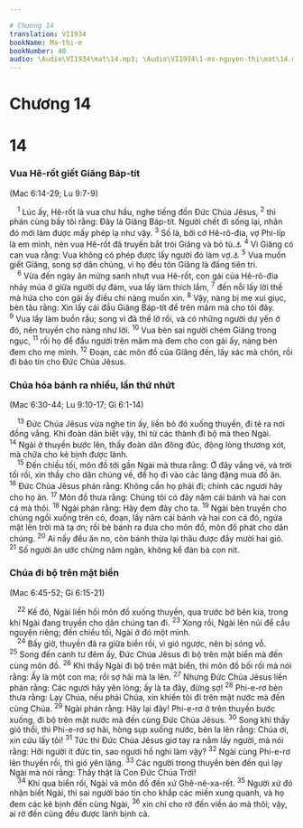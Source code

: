 ```yaml
---

# Chương 14
translation: VI1934
bookName: Ma-thi-ơ 
bookNumber: 40
audio: \Audio\VI1934\mat\14.mp3; \Audio\VI1934\1-ms-nguyen-thi\mat\14.mp3; \Audio\VI1934\2-ms-david-dong\mat\14.mp3
---
```


# Chương 14

<div class="title"><h1>14</h1><h3>Vua Hê-rốt giết Giăng Báp-tít</h3><p>(Mac 6:14-29; Lu 9:7-9)</p></div>
<span class="verse mat_14_1"> <sup>1</sup> Lúc ấy, Hê-rốt là vua chư hầu, nghe tiếng đồn Đức Chúa Jêsus, </span>
<span class="verse mat_14_2"><sup>2</sup> thì phán cùng bầy tôi rằng: Đây là Giăng Báp-tít. Người chết đi sống lại, nhân đó mới làm được mấy phép lạ như vậy. </span>
<span class="verse mat_14_3"><sup>3</sup> Số là, bởi cớ Hê-rô-đia, vợ Phi-líp là em mình, nên vua Hê-rốt đã truyền bắt trói Giăng và bỏ tù.<a data-toggle="tooltip" data-placement="bottom" title="Lu 3:19-20">⚓</a></span>
<span class="verse mat_14_4"><sup>4</sup> Vì Giăng có can vua rằng: Vua không có phép được lấy người đó làm vợ.<a data-toggle="tooltip" data-placement="bottom" title="Le 18:16; 20:21">⚓</a></span>
<span class="verse mat_14_5"><sup>5</sup> Vua muốn giết Giăng, song sợ dân chúng, vì họ đều tôn Giăng là đấng tiên tri. <br/></span>
<span class="verse mat_14_6"> <sup>6</sup> Vừa đến ngày ăn mừng sanh nhựt vua Hê-rốt, con gái của Hê-rô-đia nhảy múa ở giữa người dự đám, vua lấy làm thích lắm, </span>
<span class="verse mat_14_7"><sup>7</sup> đến nỗi lấy lời thề mà hứa cho con gái ấy điều chi nàng muốn xin. </span>
<span class="verse mat_14_8"><sup>8</sup> Vậy, nàng bị mẹ xui giục, bèn tâu rằng: Xin lấy cái đầu Giăng Báp-tít để trên mâm mà cho tôi đây. </span>
<span class="verse mat_14_9"><sup>9</sup> Vua lấy làm buồn rầu; song vì đã thề lỡ rồi, và có những người dự yến ở đó, nên truyền cho nàng như lời. </span>
<span class="verse mat_14_10"><sup>10</sup> Vua bèn sai người chém Giăng trong ngục, </span>
<span class="verse mat_14_11"><sup>11</sup> rồi họ để đầu người trên mâm mà đem cho con gái ấy, nàng bèn đem cho mẹ mình. </span>
<span class="verse mat_14_12"><sup>12</sup> Đoạn, các môn đồ của Giăng đến, lấy xác mà chôn, rồi đi báo tin cho Đức Chúa Jêsus. <br/></span>
<div class="title"><h3>Chúa hóa bánh ra nhiều, lần thứ nhứt</h3><p>(Mac 6:30-44; Lu 9:10-17; Gi 6:1-14)</p></div>
<span class="verse mat_14_13"> <sup>13</sup> Đức Chúa Jêsus vừa nghe tin ấy, liền bỏ đó xuống thuyền, đi tẽ ra nơi đồng vắng. Khi đoàn dân biết vậy, thì từ các thành đi bộ mà theo Ngài. </span>
<span class="verse mat_14_14"><sup>14</sup> Ngài ở thuyền bước lên, thấy đoàn dân đông đúc, động lòng thương xót, mà chữa cho kẻ bịnh được lành. <br/></span>
<span class="verse mat_14_15"> <sup>15</sup> Đến chiều tối, môn đồ tới gần Ngài mà thưa rằng: Ở đây vắng vẻ, và trời tối rồi, xin thầy cho dân chúng về, để họ đi vào các làng đặng mua đồ ăn. </span>
<span class="verse mat_14_16"><sup>16</sup> Đức Chúa Jêsus phán rằng: Không cần họ phải đi; chính các ngươi hãy cho họ ăn. </span>
<span class="verse mat_14_17"><sup>17</sup> Môn đồ thưa rằng: Chúng tôi có đây năm cái bánh và hai con cá mà thôi. </span>
<span class="verse mat_14_18"><sup>18</sup> Ngài phán rằng: Hãy đem đây cho ta. </span>
<span class="verse mat_14_19"><sup>19</sup> Ngài bèn truyền cho chúng ngồi xuống trên cỏ, đoạn, lấy năm cái bánh và hai con cá đó, ngửa mặt lên trời mà tạ ơn; rồi bẻ bánh ra đưa cho môn đồ, môn đồ phát cho dân chúng. </span>
<span class="verse mat_14_20"><sup>20</sup> Ai nấy đều ăn no, còn bánh thừa lại thâu được đầy mười hai giỏ. </span>
<span class="verse mat_14_21"><sup>21</sup> Số người ăn ước chừng năm ngàn, không kể đàn bà con nít. <br/></span>
<div class="title"><h3>Chúa đi bộ trên mặt biển</h3><p>(Mac 6:45-52; Gi 6:15-21)</p></div>
<span class="verse mat_14_22"> <sup>22</sup> Kế đó, Ngài liền hối môn đồ xuống thuyền, qua trước bờ bên kia, trong khi Ngài đang truyền cho dân chúng tan đi. </span>
<span class="verse mat_14_23"><sup>23</sup> Xong rồi, Ngài lên núi để cầu nguyện riêng; đến chiều tối, Ngài ở đó một mình. <br/></span>
<span class="verse mat_14_24"> <sup>24</sup> Bấy giờ, thuyền đã ra giữa biển rồi, vì gió ngược, nên bị sóng vỗ. </span>
<span class="verse mat_14_25"><sup>25</sup> Song đến canh tư đêm ấy, Đức Chúa Jêsus đi bộ trên mặt biển mà đến cùng môn đồ. </span>
<span class="verse mat_14_26"><sup>26</sup> Khi thấy Ngài đi bộ trên mặt biển, thì môn đồ bối rối mà nói rằng: Ấy là một con ma; rồi sợ hãi mà la lên. </span>
<span class="verse mat_14_27"><sup>27</sup> Nhưng Đức Chúa Jêsus liền phán rằng: Các ngươi hãy yên lòng; ấy là ta đây, đừng sợ! </span>
<span class="verse mat_14_28"><sup>28</sup> Phi-e-rơ bèn thưa rằng: Lạy Chúa, nếu phải Chúa, xin khiến tôi đi trên mặt nước mà đến cùng Chúa. </span>
<span class="verse mat_14_29"><sup>29</sup> Ngài phán rằng: Hãy lại đây! Phi-e-rơ ở trên thuyền bước xuống, đi bộ trên mặt nước mà đến cùng Đức Chúa Jêsus. </span>
<span class="verse mat_14_30"><sup>30</sup> Song khi thấy gió thổi, thì Phi-e-rơ sợ hãi, hòng sụp xuống nước, bèn la lên rằng: Chúa ơi, xin cứu lấy tôi! </span>
<span class="verse mat_14_31"><sup>31</sup> Tức thì Đức Chúa Jêsus giơ tay ra nắm lấy người, mà nói rằng: Hỡi người ít đức tin, sao ngươi hồ nghi làm vậy? </span>
<span class="verse mat_14_32"><sup>32</sup> Ngài cùng Phi-e-rơ lên thuyền rồi, thì gió yên lặng. </span>
<span class="verse mat_14_33"><sup>33</sup> Các người trong thuyền bèn đến quì lạy Ngài mà nói rằng: Thầy thật là Con Đức Chúa Trời! <br/></span>
<span class="verse mat_14_34"> <sup>34</sup> Khi qua biển rồi, Ngài và môn đồ đến xứ Ghê-nê-xa-rết. </span>
<span class="verse mat_14_35"><sup>35</sup> Người xứ đó nhận biết Ngài, thì sai người báo tin cho khắp các miền xung quanh, và họ đem các kẻ bịnh đến cùng Ngài, </span>
<span class="verse mat_14_36"><sup>36</sup> xin chỉ cho rờ đến viền áo mà thôi; vậy, ai rờ đến cũng đều được lành bịnh cả. <br/></span>
